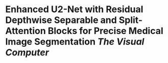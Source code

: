 # Enhanced U2-Net with Residual Depthwise Separable and Split-Attention Blocks for Precise Medical Image Segmentation *The Visual Computer*

